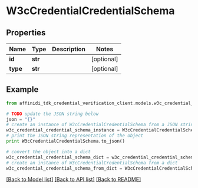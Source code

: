 # W3cCredentialCredentialSchema

## Properties

| Name     | Type    | Description | Notes      |
| -------- | ------- | ----------- | ---------- |
| **id**   | **str** |             | [optional] |
| **type** | **str** |             | [optional] |

## Example

```python
from affinidi_tdk_credential_verification_client.models.w3c_credential_credential_schema import W3cCredentialCredentialSchema

# TODO update the JSON string below
json = "{}"
# create an instance of W3cCredentialCredentialSchema from a JSON string
w3c_credential_credential_schema_instance = W3cCredentialCredentialSchema.from_json(json)
# print the JSON string representation of the object
print W3cCredentialCredentialSchema.to_json()

# convert the object into a dict
w3c_credential_credential_schema_dict = w3c_credential_credential_schema_instance.to_dict()
# create an instance of W3cCredentialCredentialSchema from a dict
w3c_credential_credential_schema_from_dict = W3cCredentialCredentialSchema.from_dict(w3c_credential_credential_schema_dict)
```

[[Back to Model list]](../README.md#documentation-for-models) [[Back to API list]](../README.md#documentation-for-api-endpoints) [[Back to README]](../README.md)
